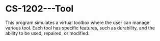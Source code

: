 # CS-1202---Tool
This program simulates a virtual toolbox where the user can manage various tool. Each tool has specific features, such as durability, and the ability to be used, repaired, or modified. 
